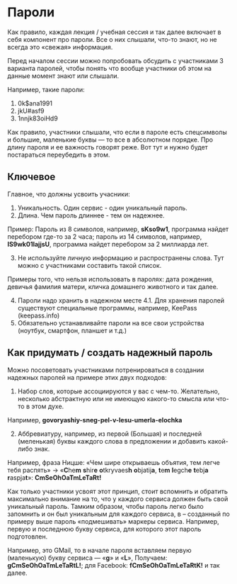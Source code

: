 # Пароли
Как правило, каждая лекция / учебная сессия и так далее включает в себя компонент про пароли. Все о них слышали, что-то знают, но не всегда это «свежая» информация.

Перед началом сессии можно попробовать обсудить с участниками 3 варианта паролей, чтобы понять что вообще участники об этом на данные момент знают или слышали.

Например, такие пароли:
1. 0k$ana1991
2. jkU#asf9
3. 1nnjk83oiHd9

Как правило, участники слышали, что если в пароле есть спецсимволы и большие, маленькие буквы — то все в абсолютном порядке. Про длину пароля и ее важность говорят реже. Вот тут и нужно будет постараться переубедить в этом.

## Ключевое
Главное, что должны усвоить учасники:
1. Уникальность. Один сервис - один уникальный пароль.
2. Длина. Чем пароль длиннее - тем он надежнее.

Пример:
Пароль из 8 символов, например, **sKso9w1**, программа найдет перебором где-то за 2 часа; пароль из 14 символов, например, **IS9wk01lajjsU**, программа найдет перебором за 2 миллиарда лет.

3. Не используйте личную информацию и распространены слова.
Тут можно с участниками составить такой список.

Примеры того, что нельзя использовать в паролях:
дата рождения, девичья фамилия матери, кличка домашнего животного и так далее.

4. Пароли надо хранить в надежном месте
  4.1. Для хранения паролей существуют специальные программы, например, KeePass (keepass.info)
5. Обязательно устанавливайте пароли на все свои устройства (ноутбук, смартфон, планшет и т.д.)

## Как придумать / создать надежный пароль
Можно посоветовать участниками потренироваться в создании надежных паролей на примере этих двух подходов:
1. Набор слов, которые ассоциируются у вас с чем-то. Желательно, несколько абстрактную или не имеющую какого-то смысла или что-то в этом духе.

Например, **govoryashiy-sneg-pel-v-lesu-umerla-elochka**

2. Аббревиатуру, например, из первой (Большая) и последней (меленькая) буквы каждого слова в предложении и добавить какой-либо знак.

Например, фраза Ницше: «Чем шире открываешь объятия, тем легче тебя распять» → «**C**he**m** **s**hir**e** **o**tkryvaes**h** **o**bjatij**a**, **t**e**m** **l**egch**e** **t**ebj**a** **r**aspja**t**»: **CmSeOhOaTmLeTaRt!**

Как только участники усвоят этот принцип, стоит вспомнить и обратить максимально внимание на то, что у каждого сервиса должен быть свой уникальный пароль. Тамким образом, чтобы пароль легко было запомнить и он был уникальным для каждого сервиса, в – созданный по примеру выше пароль «подмешивать» маркеры сервиса. Например, первую и последнюю букву сервиса, для которого этот пароль подготовлен. 

Например, это GMail, то в начале пароля вставляем первую (маленькую) букву сервиса — «**g**» и «**L**», Получаем: **gCmSeOhOaTmLeTaRtL!**; для Facebook: **fCmSeOhOaTmLeTaRtK!** и так далее.
